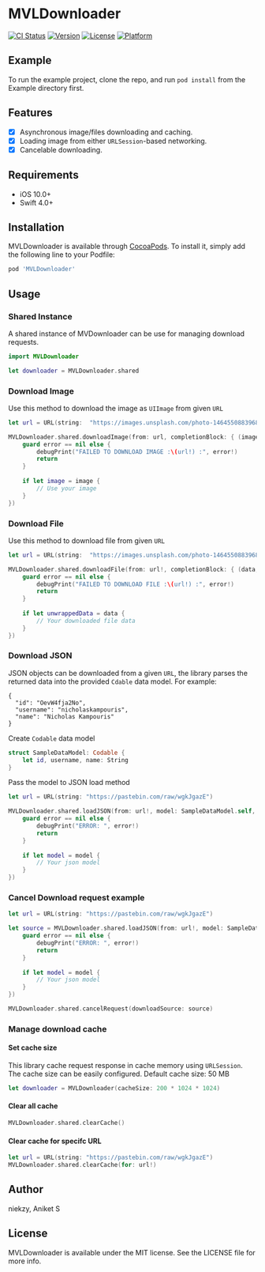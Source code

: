 # MVLDownloader

[![CI Status](https://img.shields.io/travis/niekzy/MVLDownloader.svg?style=flat)](https://travis-ci.org/niekzy/MVLDownloader)
[![Version](https://img.shields.io/cocoapods/v/MVLDownloader.svg?style=flat)](https://cocoapods.org/pods/MVLDownloader)
[![License](https://img.shields.io/cocoapods/l/MVLDownloader.svg?style=flat)](https://cocoapods.org/pods/MVLDownloader)
[![Platform](https://img.shields.io/cocoapods/p/MVLDownloader.svg?style=flat)](https://cocoapods.org/pods/MVLDownloader)

## Example

To run the example project, clone the repo, and run `pod install` from the Example directory first.

## Features

- [x] Asynchronous image/files downloading and caching.
- [x] Loading image from either `URLSession`-based networking.
- [x] Cancelable downloading.

## Requirements
- iOS 10.0+
- Swift 4.0+

## Installation

MVLDownloader is available through [CocoaPods](https://cocoapods.org). To install
it, simply add the following line to your Podfile:

```ruby
pod 'MVLDownloader'
```

## Usage

### Shared Instance

A shared instance of MVDownloader can be use for managing download requests. 

```swift
import MVLDownloader

let downloader = MVLDownloader.shared
```

### Download Image

Use this method to download the image as `UIImage` from given `URL`

```swift
let url = URL(string:  "https://images.unsplash.com/photo-1464550883968-cec281c19761")

MVLDownloader.shared.downloadImage(from: url, completionBlock: { (image, error) in
    guard error == nil else {
        debugPrint("FAILED TO DOWNLOAD IMAGE :\(url!) :", error!)
        return
    }
    
    if let image = image {
        // Use your image
    }
})
```

### Download File

Use this method to download file from given `URL`

```swift
let url = URL(string:  "https://images.unsplash.com/photo-1464550883968-cec281c19761")

MVLDownloader.shared.downloadFile(from: url!, completionBlock: { (data, error) in
    guard error == nil else {
        debugPrint("FAILED TO DOWNLOAD FILE :\(url!) :", error!)
        return
    }
    
    if let unwrappedData = data {
        // Your downloaded file data
    }
})
```

### Download JSON

JSON objects can be downloaded from a given `URL`, the library parses the returned data into the provided `Cdable` data model. 
For example:

```Raw JSON object
{
  "id": "OevW4fja2No",
  "username": "nicholaskampouris",
  "name": "Nicholas Kampouris"
}
```
Create `Codable` data model 

```swift
struct SampleDataModel: Codable {
    let id, username, name: String
}
```

Pass the model to JSON load method

```swift
let url = URL(string: "https://pastebin.com/raw/wgkJgazE")

MVLDownloader.shared.loadJSON(from: url!, model: SampleDataModel.self, completionBlock: { (model, error) in
    guard error == nil else {
        debugPrint("ERROR: ", error!)
        return
    }
    
    if let model = model {
        // Your json model
    }
})
```

### Cancel Download request example

```swift
let url = URL(string: "https://pastebin.com/raw/wgkJgazE")

let source = MVLDownloader.shared.loadJSON(from: url!, model: SampleDataModel.self, completionBlock: { (model, error) in
    guard error == nil else {
        debugPrint("ERROR: ", error!)
        return
    }
    
    if let model = model {
        // Your json model
    }
})

MVLDownloader.shared.cancelRequest(downloadSource: source)
```

### Manage download cache

#### Set cache size
This library cache request response in cache memory using `URLSession`.
The cache size can be easily configured. 
Default cache size: 50 MB

```swift
let downloader = MVLDownloader(cacheSize: 200 * 1024 * 1024)
```

#### Clear all cache

```swift
MVLDownloader.shared.clearCache()
```

#### Clear cache for specifc URL

```swift
let url = URL(string: "https://pastebin.com/raw/wgkJgazE")
MVLDownloader.shared.clearCache(for: url!)
```

## Author

niekzy, Aniket S

## License

MVLDownloader is available under the MIT license. See the LICENSE file for more info.
